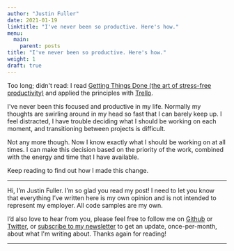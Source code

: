 ```yaml
---
author: "Justin Fuller"
date: 2021-01-19
linktitle: "I've never been so productive. Here's how."
menu:
  main:
    parent: posts
title: "I've never been so productive. Here's how."
weight: 1
draft: true
---
```


Too long; didn't read: I read [Getting Things Done (the art of stress-free productivity)](https://amzn.to/3qypQvF) and applied the principles with [Trello](trello.com).

I've never been this focused and productive in my life. Normally my thoughts are swirling around in my head so fast that I can barely keep up. I feel distracted, I have trouble deciding what I should be working on each moment, and transitioning between projects is difficult. 

Not any more though. Now I know exactly what I should be working on at all times. I can make this decision based on the priority of the work, combined with the energy and time that I have available.

Keep reading to find out how I made this change.

<!--more-->



---

Hi, I’m Justin Fuller. I’m so glad you read my post! I need to let you know that everything I’ve written here is my own opinion and is not intended to represent my employer. All code samples are my own.

I’d also love to hear from you, please feel free to follow me on [Github](https://github.com/justindfuller) or [Twitter](https://twitter.com/justin_d_fuller), or [subscribe to my newsletter](https://justindfuller.us4.list-manage.com/subscribe?u=d48d0debd8d0bce3b77572097&id=0c1e610cac) to get an update, once-per-month, about what I'm writing about. Thanks again for reading!

---
